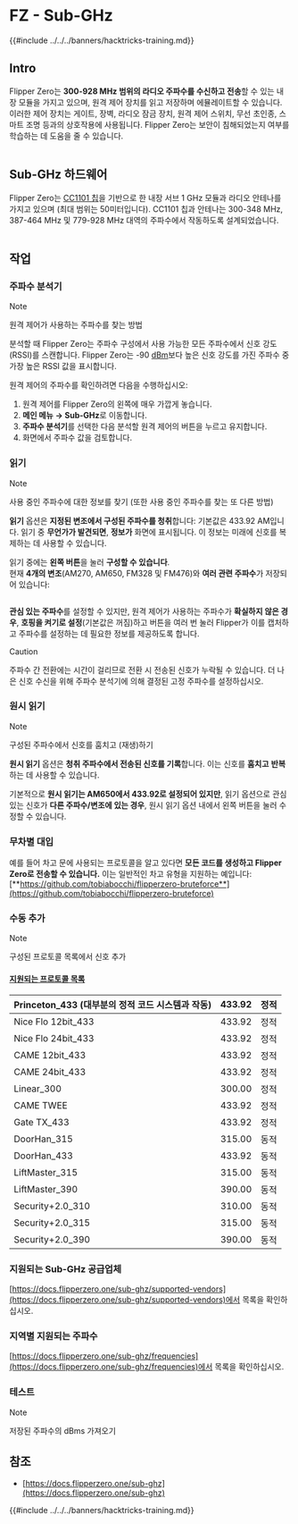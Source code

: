 # FZ - Sub-GHz

{{#include ../../../banners/hacktricks-training.md}}

## Intro <a href="#kfpn7" id="kfpn7"></a>

Flipper Zero는 **300-928 MHz 범위의 라디오 주파수를 수신하고 전송**할 수 있는 내장 모듈을 가지고 있으며, 원격 제어 장치를 읽고 저장하며 에뮬레이트할 수 있습니다. 이러한 제어 장치는 게이트, 장벽, 라디오 잠금 장치, 원격 제어 스위치, 무선 초인종, 스마트 조명 등과의 상호작용에 사용됩니다. Flipper Zero는 보안이 침해되었는지 여부를 학습하는 데 도움을 줄 수 있습니다.

<figure><img src="../../../images/image (714).png" alt=""><figcaption></figcaption></figure>

## Sub-GHz 하드웨어 <a href="#kfpn7" id="kfpn7"></a>

Flipper Zero는 [﻿](https://www.st.com/en/nfc/st25r3916.html#overview)﻿[CC1101 칩](https://www.ti.com/lit/ds/symlink/cc1101.pdf)을 기반으로 한 내장 서브 1 GHz 모듈과 라디오 안테나를 가지고 있으며 (최대 범위는 50미터입니다). CC1101 칩과 안테나는 300-348 MHz, 387-464 MHz 및 779-928 MHz 대역의 주파수에서 작동하도록 설계되었습니다.

<figure><img src="../../../images/image (923).png" alt=""><figcaption></figcaption></figure>

## 작업

### 주파수 분석기

> [!NOTE]
> 원격 제어가 사용하는 주파수를 찾는 방법

분석할 때 Flipper Zero는 주파수 구성에서 사용 가능한 모든 주파수에서 신호 강도(RSSI)를 스캔합니다. Flipper Zero는 -90 [dBm](https://en.wikipedia.org/wiki/DBm)보다 높은 신호 강도를 가진 주파수 중 가장 높은 RSSI 값을 표시합니다.

원격 제어의 주파수를 확인하려면 다음을 수행하십시오:

1. 원격 제어를 Flipper Zero의 왼쪽에 매우 가깝게 놓습니다.
2. **메인 메뉴** **→ Sub-GHz**로 이동합니다.
3. **주파수 분석기**를 선택한 다음 분석할 원격 제어의 버튼을 누르고 유지합니다.
4. 화면에서 주파수 값을 검토합니다.

### 읽기

> [!NOTE]
> 사용 중인 주파수에 대한 정보를 찾기 (또한 사용 중인 주파수를 찾는 또 다른 방법)

**읽기** 옵션은 **지정된 변조에서 구성된 주파수를 청취**합니다: 기본값은 433.92 AM입니다. 읽기 중 **무언가가 발견되면**, **정보가** 화면에 표시됩니다. 이 정보는 미래에 신호를 복제하는 데 사용할 수 있습니다.

읽기 중에는 **왼쪽 버튼**을 눌러 **구성할 수 있습니다**.\
현재 **4개의 변조**(AM270, AM650, FM328 및 FM476)와 **여러 관련 주파수**가 저장되어 있습니다:

<figure><img src="../../../images/image (947).png" alt=""><figcaption></figcaption></figure>

**관심 있는 주파수**를 설정할 수 있지만, 원격 제어가 사용하는 주파수가 **확실하지 않은 경우**, **호핑을 켜기로 설정**(기본값은 꺼짐)하고 버튼을 여러 번 눌러 Flipper가 이를 캡처하고 주파수를 설정하는 데 필요한 정보를 제공하도록 합니다.

> [!CAUTION]
> 주파수 간 전환에는 시간이 걸리므로 전환 시 전송된 신호가 누락될 수 있습니다. 더 나은 신호 수신을 위해 주파수 분석기에 의해 결정된 고정 주파수를 설정하십시오.

### **원시 읽기**

> [!NOTE]
> 구성된 주파수에서 신호를 훔치고 (재생)하기

**원시 읽기** 옵션은 **청취 주파수에서 전송된 신호를 기록**합니다. 이는 신호를 **훔치고** **반복**하는 데 사용할 수 있습니다.

기본적으로 **원시 읽기는 AM650에서 433.92로 설정되어 있지만**, 읽기 옵션으로 관심 있는 신호가 **다른 주파수/변조에 있는 경우**, 원시 읽기 옵션 내에서 왼쪽 버튼을 눌러 수정할 수 있습니다.

### 무차별 대입

예를 들어 차고 문에 사용되는 프로토콜을 알고 있다면 **모든 코드를 생성하고 Flipper Zero로 전송할 수 있습니다.** 이는 일반적인 차고 유형을 지원하는 예입니다: [**https://github.com/tobiabocchi/flipperzero-bruteforce**](https://github.com/tobiabocchi/flipperzero-bruteforce)

### 수동 추가

> [!NOTE]
> 구성된 프로토콜 목록에서 신호 추가

#### [지원되는 프로토콜 목록](https://docs.flipperzero.one/sub-ghz/add-new-remote) <a href="#id-3iglu" id="id-3iglu"></a>

| Princeton_433 (대부분의 정적 코드 시스템과 작동) | 433.92 | 정적  |
| --------------------------------------------------- | ------ | ----- |
| Nice Flo 12bit_433                                  | 433.92 | 정적  |
| Nice Flo 24bit_433                                  | 433.92 | 정적  |
| CAME 12bit_433                                      | 433.92 | 정적  |
| CAME 24bit_433                                      | 433.92 | 정적  |
| Linear_300                                          | 300.00 | 정적  |
| CAME TWEE                                           | 433.92 | 정적  |
| Gate TX_433                                         | 433.92 | 정적  |
| DoorHan_315                                         | 315.00 | 동적  |
| DoorHan_433                                         | 433.92 | 동적  |
| LiftMaster_315                                      | 315.00 | 동적  |
| LiftMaster_390                                      | 390.00 | 동적  |
| Security+2.0_310                                    | 310.00 | 동적  |
| Security+2.0_315                                    | 315.00 | 동적  |
| Security+2.0_390                                    | 390.00 | 동적  |

### 지원되는 Sub-GHz 공급업체

[https://docs.flipperzero.one/sub-ghz/supported-vendors](https://docs.flipperzero.one/sub-ghz/supported-vendors)에서 목록을 확인하십시오.

### 지역별 지원되는 주파수

[https://docs.flipperzero.one/sub-ghz/frequencies](https://docs.flipperzero.one/sub-ghz/frequencies)에서 목록을 확인하십시오.

### 테스트

> [!NOTE]
> 저장된 주파수의 dBms 가져오기

## 참조

- [https://docs.flipperzero.one/sub-ghz](https://docs.flipperzero.one/sub-ghz)

{{#include ../../../banners/hacktricks-training.md}}
